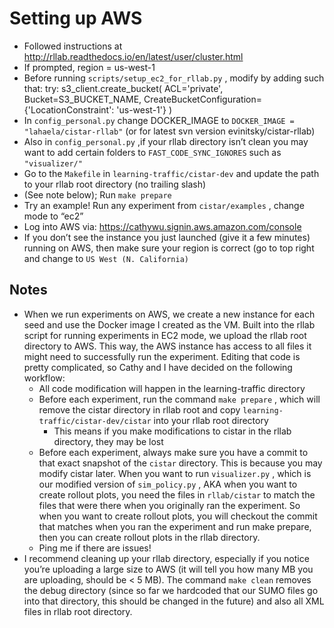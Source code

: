 # Setting up AWS


  - Followed instructions at http://rllab.readthedocs.io/en/latest/user/cluster.html
  - If prompted, region = us-west-1
  - Before running `scripts/setup_ec2_for_rllab.py` , modify by adding such that:
    try:
            s3_client.create_bucket(
                ACL='private',
                Bucket=S3_BUCKET_NAME,
                CreateBucketConfiguration={'LocationConstraint': 'us-west-1'}
            )
  - In `config_personal.py` change DOCKER_IMAGE to `DOCKER_IMAGE = "lahaela/cistar-rllab"` (or for latest svn version evinitsky/cistar-rllab)
  - Also in `config_personal.py` ,if your rllab directory isn’t clean you may want to add certain folders to `FAST_CODE_SYNC_IGNORES` such as `"visualizer/"` 
  - Go to the `Makefile` in `learning-traffic/cistar-dev` and update the path to your rllab root directory (no trailing slash)
  - (See note below); Run `make prepare` 
  - Try an example! Run any experiment from `cistar/examples` , change mode to “ec2”
  - Log into AWS via: https://cathywu.signin.aws.amazon.com/console
  - If you don’t see the instance you just launched (give it a few minutes) running on AWS, then make sure your region is correct (go to top right and change to `US West (N. California)` 

## Notes

- When we run experiments on AWS, we create a new instance for each seed and use the Docker image I created as the VM. Built into the rllab script for running experiments in EC2 mode, we upload the rllab root directory to AWS. This way, the AWS instance has access to all files it might need to successfully run the experiment. Editing that code is pretty complicated, so Cathy and I have decided on the following workflow:
  - All code modification will happen in the learning-traffic directory
  - Before each experiment, run the command `make prepare` , which will remove the cistar directory in rllab root and copy `learning-traffic/cistar-dev/cistar` into your rllab root directory
    - This means if you make modifications to cistar in the rllab directory, they may be lost
  - Before each experiment, always make sure you have a commit to that exact snapshot of the `cistar` directory. This is because you may modify cistar later. When you want to run `visualizer.py` , which is our modified version of `sim_policy.py` , AKA when you want to create rollout plots, you need the files in `rllab/cistar` to match the files that were there when you originally ran the experiment. So when you want to create rollout plots, you will checkout the commit that matches when you ran the experiment and run make prepare, then you can create rollout plots in the rllab directory.
  - Ping me if there are issues!
- I recommend cleaning up your rllab directory, especially if you notice you’re uploading a large size to AWS (it will tell you how many MB you are uploading, should be < 5 MB). The command `make clean` removes the debug directory (since so far we hardcoded that our SUMO files go into that directory, this should be changed in the future) and also all XML files in rllab root directory.
